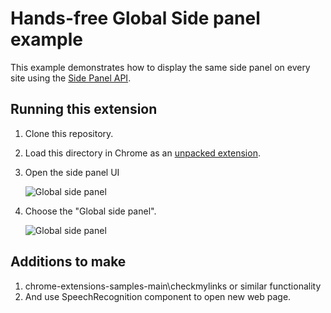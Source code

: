 # Hands-free Global Side panel example

This example demonstrates how to display the same side panel on every site using the [Side Panel API](https://developer.chrome.com/docs/extensions/reference/sidePanel/).

## Running this extension

1. Clone this repository.
2. Load this directory in Chrome as an [unpacked extension](https://developer.chrome.com/docs/extensions/mv3/getstarted/development-basics/#load-unpacked).
3. Open the side panel UI

   <img src="https://wd.imgix.net/image/BhuKGJaIeLNPW9ehns59NfwqKxF2/2uFG8qxM7cqyMuXWlD9R.png?auto=format&w=400" alt="Global side panel">

4. Choose the "Global side panel".

   <img src="https://wd.imgix.net/image/BhuKGJaIeLNPW9ehns59NfwqKxF2/iidZp01nIEHRUjrpt6Hn.png?auto=format&w=700" alt="Global side panel">



## Additions to make

1. chrome-extensions-samples-main\checkmylinks or similar functionality
2. And use SpeechRecognition component to open new web page.  
